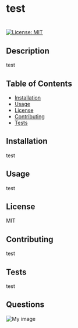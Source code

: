 # test

#
[![License: MIT](https://img.shields.io/badge/License-MIT-yellow.svg)](https://opensource.org/licenses/MIT)

## Description

test

## Table of Contents

* [Installation](#installation)
* [Usage](#usage)
* [License](#license)
* [Contributing](#contributing)
* [Tests](#tests)

## Installation

test

## Usage

test

## License

MIT

## Contributing

test

## Tests

test

## Questions

![My image](https://avatars2.githubusercontent.com/u/57374271?v=4)

